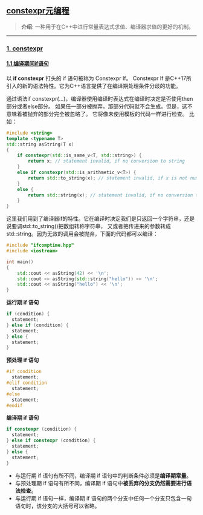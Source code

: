 ## [constexpr元编程](#)
> **介绍**: 一种用于在C++中进行常量表达式求值、编译器求值的更好的机制。

----

### [1. constexpr](#)



#### [1.1 编译期间if语句](#)
以 **if constexpr** 打头的 if 语句被称为 Constexpr If。
Constexpr If 是C++17所引入的新的语法特性。它为C++语言提供了在编译期处理条件分歧的功能。

通过语法if constexpr(...)，编译器使用编译时表达式在编译时决定是否使用then部分或者else部分。
如果任一部分被抛弃，那部分代码就不会生成。但是，这不意味着被抛弃的部分完全被忽略了。
它将像未使用模板的代码一样进行检查。 比如：
```c++
#include <string>
template <typename T>
std::string asString(T x)
{
    if constexpr(std::is_same_v<T, std::string>) {
        return x; // statement invalid, if no conversion to string
    }
    else if constexpr(std::is_arithmetic_v<T>) {
        return std::to_string(x); // statement invalid, if x is not numeric
    }
    else {
        return std::string(x); // statement invalid, if no conversion to string
    }
}
```
这里我们用到了编译器if的特性。它在编译时决定我们是只返回一个字符串，还是说要调std::to_string()把数组转称字符串，
又或者把传进来的参数转成std::string。因为无效的调用会被抛弃，下面的代码都可以编译：
```c++
#include "ifcomptime.hpp"
#include <iostream>

int main()
{
    std::cout << asString(42) << '\n';
    std::cout << asString(std::string("hello")) << '\n';
    std::cout << asString("hello") << '\n';
}
```

**运行期 if 语句**
```c++
if (condition) {
  statement;
} else if (condition) {
  statement;
} else {
  statement;
}
```
**预处理 if 语句**
```c++
#if condition
  statement;
#elif condition
  statement;
#else
  statement;
#endif
```
**编译期 if 语句**
```c++
if constexpr (condition) {
  statement;
} else if constexpr (condition) {
  statement;
} else {
  statement;
}
```


* 与运行期 if 语句有所不同，编译期 if 语句中的判断条件必须是**编译期常量**。
* 与预处理期 if 语句有所不同，编译期 if 语句中**被丢弃的分支仍然需要进行语法检查**。
* 与运行期 if 语句一样，编译期 if 语句的两个分支中任何一个分支只包含一句语句时，该分支的大括号可以省略。